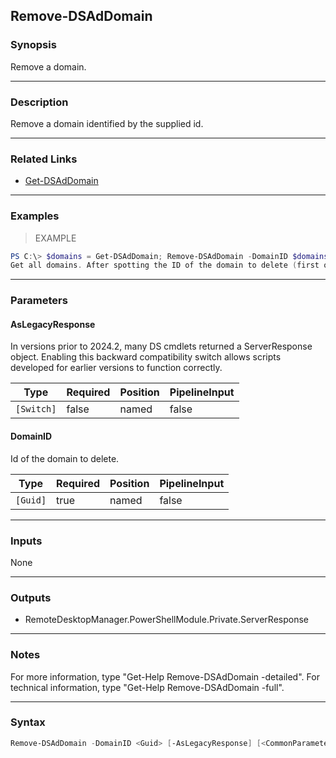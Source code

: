 Remove-DSAdDomain
-----------------

### Synopsis
Remove a domain.

---

### Description

Remove a domain identified by the supplied id.

---

### Related Links
* [Get-DSAdDomain](Get-DSAdDomain)

---

### Examples
> EXAMPLE

```PowerShell
PS C:\> $domains = Get-DSAdDomain; Remove-DSAdDomain -DomainID $domains.Data[0].ID
Get all domains. After spotting the ID of the domain to delete (first one in this case), delete the domain.
```

---

### Parameters
#### **AsLegacyResponse**
In versions prior to 2024.2, many DS cmdlets returned a ServerResponse object. Enabling this backward compatibility switch allows scripts developed for earlier versions to function correctly.

|Type      |Required|Position|PipelineInput|
|----------|--------|--------|-------------|
|`[Switch]`|false   |named   |false        |

#### **DomainID**
Id of the domain to delete.

|Type    |Required|Position|PipelineInput|
|--------|--------|--------|-------------|
|`[Guid]`|true    |named   |false        |

---

### Inputs
None

---

### Outputs
* RemoteDesktopManager.PowerShellModule.Private.ServerResponse

---

### Notes
For more information, type "Get-Help Remove-DSAdDomain -detailed". For technical information, type "Get-Help Remove-DSAdDomain -full".

---

### Syntax
```PowerShell
Remove-DSAdDomain -DomainID <Guid> [-AsLegacyResponse] [<CommonParameters>]
```
